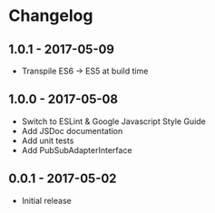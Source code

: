 # Changelog

## 1.0.1 - 2017-05-09

* Transpile ES6 -> ES5 at build time

## 1.0.0 - 2017-05-08

* Switch to ESLint & Google Javascript Style Guide
* Add JSDoc documentation
* Add unit tests
* Add PubSubAdapterInterface

## 0.0.1 - 2017-05-02

* Initial release
